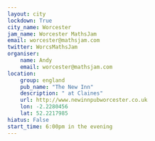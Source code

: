 ```yaml
---
layout: city                                           
lockdown: True
city_name: Worcester                                                               
jam_name: Worcester MathsJam
email: worcester@mathsjam.com
twitter: WorcsMathsJam
organiser:
    name: Andy
    email: worcester@mathsjam.com
location:
    group: england
    pub_name: "The New Inn"
    description: " at Claines"
    url: http://www.newinnpubworcester.co.uk
    lon: -2.2280456
    lat: 52.2217985
hiatus: False
start_time: 6:00pm in the evening
---
```

